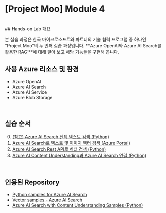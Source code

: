 # [Project Moo] Module 4
<br/>
## Hands-on Lab 개요

본 실습 과정은 한국 마이크로소프트와 파트너의 기술 협력 프로그램 중 하나인 "Project Moo"의 두 번째 실습 과정입니다. **Azure OpenAI와 Azure AI Search를 활용한 RAG’**에 대해 알아 보고 해당 기능들을 구현해 봅니다. 
<br/>

## 사용 Azure 리소스 및 환경

* Azure OpenAI
* Azure AI Search 
* Azure AI Service
* Azure Blob Storage
<br/>

## 실습 순서

0. [(참고) Azure AI Search 전체 텍스트 검색 (Python)]() 
1. [Azure AI Search로 텍스트 및 이미지 벡터 검색 (Azure Portal)]() 
2. [Azure AI Search Rest API로 벡터 검색 (Python)]() 
3. [Azure AI Content Understanding과 Azure AI Search 연결 (Python)]() 
<br/>  


## 인용된 Repository

* [Python samples for Azure AI Search](https://github.com/Azure-Samples/azure-search-python-samples/)
* [Vector samples - Azure AI Search](https://github.com/Azure/azure-search-vector-samples)
* [Azure AI Search with Content Understanding Samples (Python)](https://github.com/Azure-Samples/azure-ai-search-with-content-understanding-python)
<br/>  
